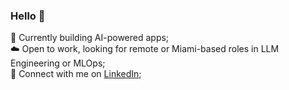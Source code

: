 ### Hello 👋

🔨 Currently building AI-powered apps;<br>
☁️ Open to work, looking for remote or Miami-based roles in LLM Engineering or MLOps;<br>
🌱 Connect with me on [LinkedIn](https://www.linkedin.com/in/guillearria/);
